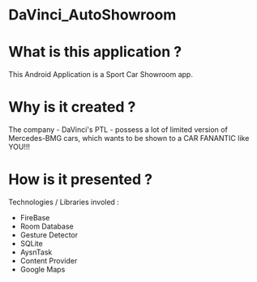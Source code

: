 # DaVinci_AutoShowroom

# What is this application ?
This Android Application is a Sport Car Showroom app. 

# Why is it created ?
The company - DaVinci's PTL - possess a lot of limited version of Mercedes-BMG cars, which wants to be shown to a CAR FANANTIC like YOU!!!

# How is it presented ?
Technologies / Libraries involed :
- FireBase
- Room Database
- Gesture Detector
- SQLite
- AysnTask
- Content Provider
- Google Maps
